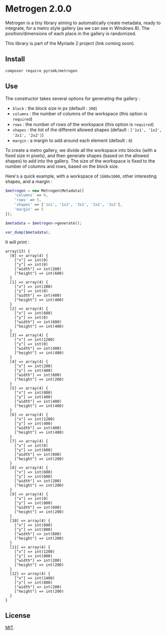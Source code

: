 Metrogen 2.0.0
==============

Metrogen is a tiny library aiming to automatically create metadata, ready to integrate, for a metro style gallery (as we can see in Windows 8). The position/dimensions of each place in the gallery is randomized.

This library is part of the Myriade 2 project (link coming soon).

Install
-------

```
composer require pyrsmk/metrogen
```

Use
---

The constructor takes several options for generating the gallery :

- `block` : the block size in px (default : `200`)
- `columns` : the number of columns of the workspace (this option is `required`)
- `rows` : the number of rows of the workspace (this option is `required`)
- `shapes` : the list of the different allowed shapes (default : `['1x1', '1x2', '2x1', '2x2']`)
- `margin` : a margin to add around each element (default : `0`)

To create a metro gallery, we divide all the workspace into blocks (with a fixed size in pixels), and then generate shapes (based on the allowed shapes) to add into the gallery. The size of the workspace is fixed to the number of columns and rows, based on the block size.

Here's a quick example, with a workspace of `1600x1000`, other interesting shapes, and a margin :

```php
$metrogen = new Metrogen\Metadata([
    'columns' => 8,
    'rows' => 5,
    'shapes' => ['1x1', '1x3', '3x1', '2x2', '3x2'],
    'margin' => 5
]);

$metadata = $metrogen->generate();

var_dump($metadata);
```

It will print :

```
array(13) {
  [0] => array(4) {
    ["x"] => int(0)
    ["y"] => int(0)
    ["width"] => int(200)
    ["height"] => int(600)
  }
  [1] => array(4) {
    ["x"] => int(200)
    ["y"] => int(0)
    ["width"] => int(400)
    ["height"] => int(400)
  }
  [2] => array(4) {
    ["x"] => int(600)
    ["y"] => int(0)
    ["width"] => int(600)
    ["height"] => int(400)
  }
  [3] => array(4) {
    ["x"] => int(1200)
    ["y"] => int(0)
    ["width"] => int(400)
    ["height"] => int(400)
  }
  [4] => array(4) {
    ["x"] => int(200)
    ["y"] => int(400)
    ["width"] => int(600)
    ["height"] => int(200)
  }
  [5] => array(4) {
    ["x"] => int(800)
    ["y"] => int(400)
    ["width"] => int(400)
    ["height"] => int(400)
  }
  [6] => array(4) {
    ["x"] => int(1200)
    ["y"] => int(400)
    ["width"] => int(400)
    ["height"] => int(400)
  }
  [7] => array(4) {
    ["x"] => int(0)
    ["y"] => int(600)
    ["width"] => int(600)
    ["height"] => int(200)
  }
  [8] => array(4) {
    ["x"] => int(600)
    ["y"] => int(600)
    ["width"] => int(200)
    ["height"] => int(200)
  }
  [9] => array(4) {
    ["x"] => int(0)
    ["y"] => int(800)
    ["width"] => int(600)
    ["height"] => int(200)
  }
  [10] => array(4) {
    ["x"] => int(600)
    ["y"] => int(800)
    ["width"] => int(600)
    ["height"] => int(200)
  }
  [11] => array(4) {
    ["x"] => int(1200)
    ["y"] => int(800)
    ["width"] => int(200)
    ["height"] => int(200)
  }
  [12] => array(4) {
    ["x"] => int(1400)
    ["y"] => int(800)
    ["width"] => int(200)
    ["height"] => int(200)
  }
}
```

License
-------

[MIT](http://dreamysource.mit-license.org).
